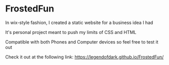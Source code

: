 # FrostedFun
In wix-style fashion, I created a static website for a business idea I had

It's personal project meant to push my limits of CSS and HTML 

Compatible with both Phones and Computer devices so feel free to test it out

Check it out at the following link: https://legendofdark.github.io/FrostedFun/
